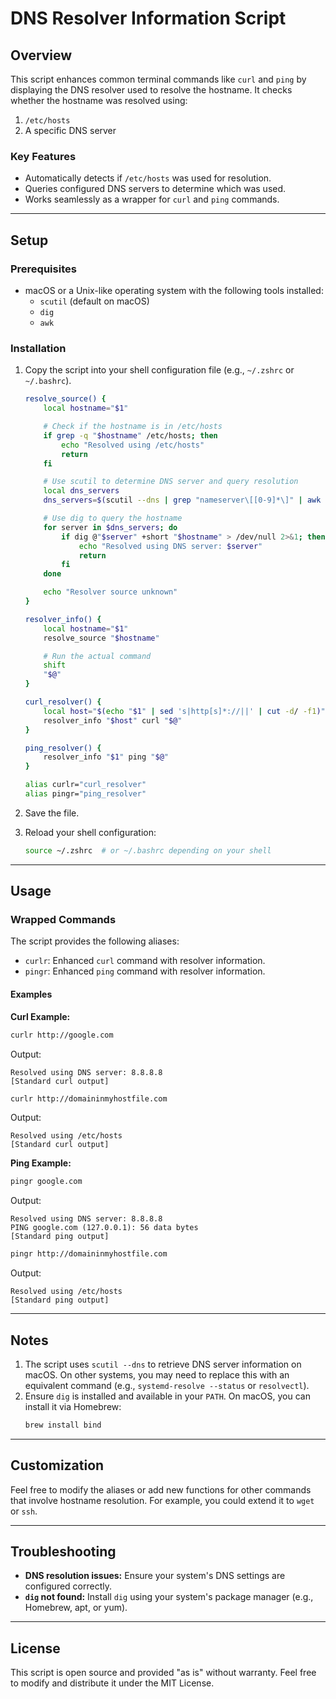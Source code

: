 # DNS Resolver Information Script

## Overview

This script enhances common terminal commands like `curl` and `ping` by displaying the DNS resolver used to resolve the hostname. It checks whether the hostname was resolved using:

1. `/etc/hosts`
2. A specific DNS server

### Key Features
- Automatically detects if `/etc/hosts` was used for resolution.
- Queries configured DNS servers to determine which was used.
- Works seamlessly as a wrapper for `curl` and `ping` commands.

---

## Setup

### Prerequisites
- macOS or a Unix-like operating system with the following tools installed:
  - `scutil` (default on macOS)
  - `dig`
  - `awk`

### Installation
1. Copy the script into your shell configuration file (e.g., `~/.zshrc` or `~/.bashrc`).

   ```bash
   resolve_source() {
       local hostname="$1"

       # Check if the hostname is in /etc/hosts
       if grep -q "$hostname" /etc/hosts; then
           echo "Resolved using /etc/hosts"
           return
       fi

       # Use scutil to determine DNS server and query resolution
       local dns_servers
       dns_servers=$(scutil --dns | grep "nameserver\[[0-9]*\]" | awk '{print $3}')

       # Use dig to query the hostname
       for server in $dns_servers; do
           if dig @"$server" +short "$hostname" > /dev/null 2>&1; then
               echo "Resolved using DNS server: $server"
               return
           fi
       done

       echo "Resolver source unknown"
   }

   resolver_info() {
       local hostname="$1"
       resolve_source "$hostname"

       # Run the actual command
       shift
       "$@"
   }

   curl_resolver() {
       local host="$(echo "$1" | sed 's|http[s]*://||' | cut -d/ -f1)"
       resolver_info "$host" curl "$@"
   }

   ping_resolver() {
       resolver_info "$1" ping "$@"
   }

   alias curlr="curl_resolver"
   alias pingr="ping_resolver"
   ```

2. Save the file.
3. Reload your shell configuration:
   ```bash
   source ~/.zshrc  # or ~/.bashrc depending on your shell
   ```

---

## Usage

### Wrapped Commands
The script provides the following aliases:
- `curlr`: Enhanced `curl` command with resolver information.
- `pingr`: Enhanced `ping` command with resolver information.

#### Examples

**Curl Example:**
```bash
curlr http://google.com
```
Output:
```
Resolved using DNS server: 8.8.8.8
[Standard curl output]
```


```bash
curlr http://domaininmyhostfile.com
```
Output:
```
Resolved using /etc/hosts
[Standard curl output]
```


**Ping Example:**
```bash
pingr google.com
```
Output:
```
Resolved using DNS server: 8.8.8.8
PING google.com (127.0.0.1): 56 data bytes
[Standard ping output]
```

```bash
pingr http://domaininmyhostfile.com
```
Output:
```
Resolved using /etc/hosts
[Standard ping output]
```

---

## Notes

1. The script uses `scutil --dns` to retrieve DNS server information on macOS. On other systems, you may need to replace this with an equivalent command (e.g., `systemd-resolve --status` or `resolvectl`).
2. Ensure `dig` is installed and available in your `PATH`. On macOS, you can install it via Homebrew:
   ```bash
   brew install bind
   ```

---

## Customization

Feel free to modify the aliases or add new functions for other commands that involve hostname resolution. For example, you could extend it to `wget` or `ssh`.

---

## Troubleshooting

- **DNS resolution issues:** Ensure your system's DNS settings are configured correctly.
- **`dig` not found:** Install `dig` using your system's package manager (e.g., Homebrew, apt, or yum).

---

## License
This script is open source and provided "as is" without warranty. Feel free to modify and distribute it under the MIT License.

